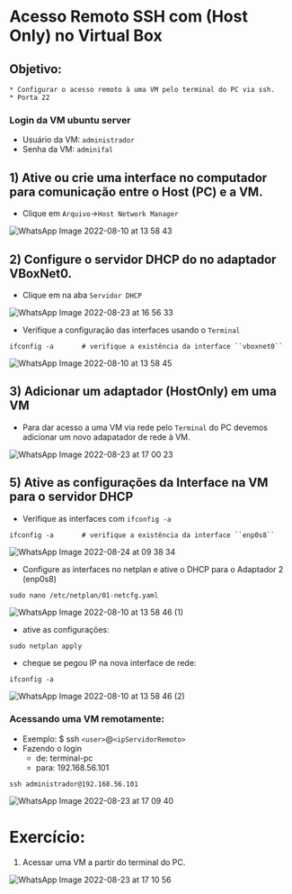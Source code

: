 # Acesso Remoto SSH com (Host Only) no Virtual Box

## Objetivo:
    * Configurar o acesso remoto à uma VM pelo terminal do PC via ssh.
    * Porta 22

### Login da VM ubuntu server

* Usuário da VM: ``administrador``
* Senha da VM: ``adminifal``

## 1) Ative ou crie uma interface no computador para comunicação entre o Host (PC) e a VM. 

* Clique em ``Arquivo``->``Host Network Manager``


![WhatsApp Image 2022-08-10 at 13 58 43](https://user-images.githubusercontent.com/103062784/184415886-6056b095-4b09-4986-9e71-570c63b5fa35.jpeg)



## 2) Configure o servidor DHCP do no adaptador VBoxNet0. 

* Clique em na aba ``Servidor DHCP``

![WhatsApp Image 2022-08-23 at 16 56 33](https://user-images.githubusercontent.com/103062784/186419341-e45ce1db-5d48-4eff-a72a-a51f95bb3704.jpeg)


* Verifique a configuração das interfaces usando o ``Terminal``

```shell
ifconfig -a       # verifique a existência da interface ``vboxnet0``
```

![WhatsApp Image 2022-08-10 at 13 58 45](https://user-images.githubusercontent.com/103062784/184416421-7dfab9c4-ebea-4867-8904-62c1922f0670.jpeg)

## 3) Adicionar um adaptador (HostOnly) em uma VM

* Para dar acesso a uma VM via rede pelo ``Terminal`` do PC devemos adicionar um novo adapatador de rede à VM.


![WhatsApp Image 2022-08-23 at 17 00 23](https://user-images.githubusercontent.com/103062784/186419548-2bdd195e-446d-4331-879e-aaa883eaf6cc.jpeg)



## 5) Ative as configurações da Interface na VM para o servidor DHCP

* Verifique as interfaces com ``ifconfig -a``

```shell
ifconfig -a       # verifique a existência da interface ``enp0s8``
```

![WhatsApp Image 2022-08-24 at 09 38 34](https://user-images.githubusercontent.com/103062784/186420423-6a0fc045-05e3-4c70-ac19-2b504603caaa.jpeg)

* Configure as interfaces no netplan e ative o DHCP para o Adaptador 2 (enp0s8)

```shell
sudo nano /etc/netplan/01-netcfg.yaml
```
![WhatsApp Image 2022-08-10 at 13 58 46 (1)](https://user-images.githubusercontent.com/103062784/184417293-53a77335-5492-420b-9edf-a0fa2e374044.jpeg)


* ative as configurações:

```shell
sudo netplan apply
```

* cheque se pegou IP na nova interface de rede:

```shell
ifconfig -a
```
![WhatsApp Image 2022-08-10 at 13 58 46 (2)](https://user-images.githubusercontent.com/103062784/184417752-fcdb1edc-10c9-4c46-a170-6b52aa28229b.jpeg)


### Acessando uma VM remotamente:

* Exemplo: $ ssh ``<user>``@``<ipServidorRemoto>``
* Fazendo o login 
   * de: terminal-pc
   * para: 192.168.56.101

```shell
ssh administrador@192.168.56.101
```
![WhatsApp Image 2022-08-23 at 17 09 40](https://user-images.githubusercontent.com/103062784/186421408-571f0b5e-cb87-466a-bfa7-2c1200f03dfd.jpeg)




# Exercício:

1) Acessar uma VM a partir do terminal do PC.


![WhatsApp Image 2022-08-23 at 17 10 56](https://user-images.githubusercontent.com/103062784/186421483-446d70c9-33c1-40f5-b462-465b459b107a.jpeg)
